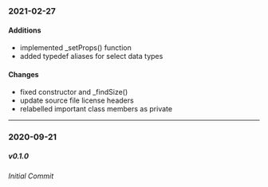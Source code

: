 ### 2021-02-27

#### Additions

* implemented _setProps() function
* added typedef aliases for select data types

#### Changes

* fixed constructor and _findSize()
* update source file license headers
* relabelled important class members as private

---

### 2020-09-21

##### v0.1.0

###### Initial Commit